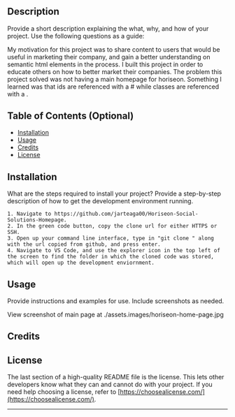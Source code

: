 # <Horiseon-Social-Solutions-Homepage>

## Description

Provide a short description explaining the what, why, and how of your project. Use the following questions as a guide:

My motivation for this project was to share content to users that would be useful in marketing their company, and gain a better understanding on semantic html elements in the process. I built this project in order to educate others on how to better market their companies. The problem this project solved was not having a main homepage for horiseon. Something I learned was that ids are referenced with a # while classes are referenced with a . 

## Table of Contents (Optional)

- [Installation](#installation)
- [Usage](#usage)
- [Credits](#credits)
- [License](#license)

## Installation

What are the steps required to install your project? Provide a step-by-step description of how to get the development environment running.

    1. Navigate to https://github.com/jarteaga00/Horiseon-Social-Solutions-Homepage.
    2. In the green code button, copy the clone url for either HTTPS or SSH. 
    3. Open up your command line interface, type in "git clone " along with the url copied from github, and press enter. 
    4. Navigate to VS Code, and use the explorer icon in the top left of the screen to find the folder in which the cloned code was stored, which will open up the development enviornment. 

## Usage

Provide instructions and examples for use. Include screenshots as needed.
 
View screenshot of main page at ./assets.images/horiseon-home-page.jpg

## Credits

## License

The last section of a high-quality README file is the license. This lets other developers know what they can and cannot do with your project. If you need help choosing a license, refer to [https://choosealicense.com/](https://choosealicense.com/).

---

